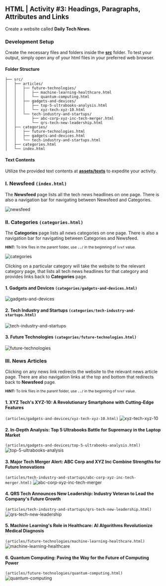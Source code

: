 ## HTML | Activity #3: Headings, Paragraphs, Attributes and Links
Create a website called **Daily Tech News**.


### Development Setup
Create the necessary files and folders inside the [**src**](/src) folder.
To test your output, simply open any of your html files in your preferred web browser.

#### Folder Structure
```shell
├── src/
│   ├── articles/
│   │   ├── future-technologies/
│   │   │   ├── machine-learning-healthcare.html
│   │   │   └── quantum-computing.html
│   │   ├── gadgets-and-devices/
│   │   │   ├── top-5-ultrabooks-analysis.html
│   │   │   └── xyz-tech-xyz-10.html
│   │   └── tech-industry-and-startups/
│   │       ├── abc-corp-xyz-inc-tech-merger.html
│   │       └── qrs-tech-new-leadership.html
│   ├── categories/
│   │   ├── future-technologies.html
│   │   ├── gadgets-and-devices.html
│   │   └── tech-industry-and-startups.html
│   ├── categories.html
│   └── index.html
```

#### Text Contents
Utilize the provided text contents at [**assets/texts**](assets/texts) to expedite your activity.


### I. Newsfeed `(index.html)`
The **Newsfeed** page lists all the tech news headlines on one page.
There is also a navigation bar for navigating between Newsfeed and Categories.

![newsfeed](assets/html-03--01-newsfeed.jpg)


### II. Categories `(categories.html)`
The **Categories** page lists all news categories on one page.
There is also a navigation bar for navigating between Categories and Newsfeed.

<small>
<b>HINT:</b> To link files in the parent folder,
use <b><code>../</code></b> in the beginning of <code>href</code> value.
</small>

![categories](assets/html-03--02-categories.jpg)

Clicking on a particular category will take the website to the relevant category page,
that lists all tech news headlines for that category and provides links back to **Categories** page.

#### 1. Gadgets and Devices `(categories/gadgets-and-devices.html)`
![gadgets-and-devices](assets/html-03--03-gadgets-and-devices.jpg)

#### 2. Tech Industry and Startups `(categories/tech-industry-and-startups.html)`
![tech-industry-and-startups](assets/html-03--04-tech-industry-and-startups.jpg)

#### 3. Future Technologies `(categories/future-technologies.html)`
![future-technologies](assets/html-03--05-future-technologies.jpg)


### III. News Articles
Clicking on any news link redirects the website to the relevant news article page.
There are also navigation links at the top and bottom that redirects back to **Newsfeed** page.

<small>
<b>HINT:</b> To link files in the parent folder,
use <b><code>../</code></b> in the beginning of <code>href</code> value.
</small>

#### 1. XYZ Tech's XYZ-10: A Revolutionary Smartphone with Cutting-Edge Features
`(articles/gadgets-and-devices/xyz-tech-xyz-10.html)`
![xyz-tech-xyz-10](assets/html-03--06-xyz-tech-xyz-10.jpg)

#### 2. In-Depth Analysis: Top 5 Ultrabooks Battle for Supremacy in the Laptop Market
`(articles/gadgets-and-devices/top-5-ultrabooks-analysis.html)`
![top-5-ultrabooks-analysis](assets/html-03--07-top-5-ultrabooks-analysis.jpg)

#### 3. Major Tech Merger Alert: ABC Corp and XYZ Inc Combine Strengths for Future Innovations
`(articles/tech-industry-and-startups/abc-corp-xyz-inc-tech-merger.html)`
![abc-corp-xyz-inc-tech-merger](assets/html-03--08-abc-corp-xyz-inc-tech-merger.jpg)

#### 4. QRS Tech Announces New Leadership: Industry Veteran to Lead the Company's Future Growth
`(articles/tech-industry-and-startups/qrs-tech-new-leadership.html)`
![qrs-tech-new-leadership](assets/html-03--09-qrs-tech-new-leadership.jpg)

#### 5. Machine Learning's Role in Healthcare: AI Algorithms Revolutionize Medical Diagnosis
`(articles/future-technologies/machine-learning-healthcare.html)`
![machine-learning-healthcare](assets/html-03--10-machine-learning-healthcare.jpg)

#### 6. Quantum Computing: Paving the Way for the Future of Computing Power
`(articles/future-technologies/quantum-computing.html)`
![quantum-computing](assets/html-03--11-quantum-computing.jpg)
